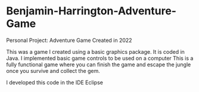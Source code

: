 # Benjamin-Harrington-Adventure-Game
Personal Project: Adventure Game
Created in 2022

This was a game I created using a basic graphics package.
It is coded in Java. I implemented basic game controls to be used on a computer
This is a fully functional game where you can finish the game and escape the jungle once you survive and collect the gem.

I developed this code in the IDE Eclipse
